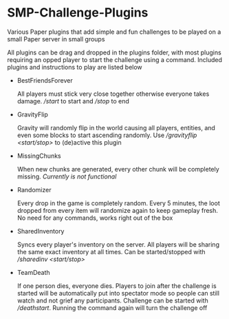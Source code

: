 # SMP-Challenge-Plugins
Various Paper plugins that add simple and fun challenges to be played on a small Paper server in small groups

All plugins can be drag and dropped in the plugins folder, with most plugins requiring an opped player to start the challenge using a command. Included plugins and instructions to play are listed below



- BestFriendsForever

  All players must stick very close together otherwise everyone takes damage. */start* to start and */stop* to end

- GravityFlip

  Gravity will randomly flip in the world causing all players, entities, and even some blocks to start ascending randomly. Use */gravityflip <start/stop>* to (de)active this plugin

- MissingChunks

  When new chunks are generated, every other chunk will be completely missing. *Currently is not functional*

- Randomizer

  Every drop in the game is completely random. Every 5 minutes, the loot dropped from every item will randomize again to keep gameplay fresh. No need for any commands, works right out of the box

- SharedInventory

  Syncs every player's inventory on the server. All players will be sharing the same exact inventory at all times. Can be started/stopped with */sharedinv <start/stop>*

- TeamDeath

  If one person dies, everyone dies. Players to join after the challenge is started will be automatically put into spectator mode so people can still watch and not grief any participants. Challenge can be started with */deathstart*. Running the command again will turn the challenge off